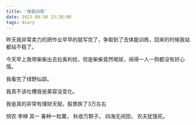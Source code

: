 ```yaml
---
title: '体能训练'
date: 2023-08-30 13:30:00
tags: diary
---
```

昨天我非常卖力的把作业早早的就写完了，争取到了去体能训练，回来的时候我站都站不稳了。

今天早上我带柴柴出去拉奥利给，但是柴柴竟然喝尿，闹得一人一狗都没有好心情。

我看完了绿野仙踪。

我真不该吐槽我爸美容没变化。

我爸真的非常有理财天赋，股票跌了3万左右

悯农
李绅 其一
春种一粒粟，
秋收万颗子。
四海无闲田，
农夫犹饿死。
